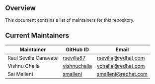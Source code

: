 ## Overview

This document contains a list of maintainers for this repository.

## Current Maintainers

| Maintainer            | GitHub ID                                                 | Email                   |
|---------------------  | --------------------------------------------------------- | ----------------------- |
| Raul Sevilla Canavate | [rsevilla87](https://github.com/rsevilla87)               | rsevilla@redhat.com     |
| Vishnu Challa         | [vishnuchalla](https://github.com/vishnuchalla)           | vchalla@redhat.com      |
| Sai Malleni           | [smalleni](https://github.com/smalleni)                   | smalleni@redhat.com     |
